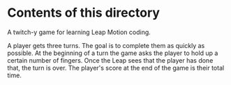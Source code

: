 # Contents of this directory

A twitch-y game for learning Leap Motion coding.

A player gets three turns. The goal is to complete them as quickly as possible. At the beginning of a turn the game asks the player to hold up a certain number of fingers. Once the Leap sees that the player has done that, the turn is over. The player's score at the end of the game is their total time.


